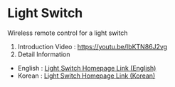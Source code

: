# Light Switch
Wireless remote control for a light switch

1. Introduction Video : https://youtu.be/IbKTN86J2vg <br>
2. Detail Information
 - English : <a href="https://solenoid.or.kr/direct_eng.php?address=https://solenoid.or.kr/openactuator/light_switch_eng.htm">Light Switch Homepage Link (English)</a>
 - Korean  : <a href="https://solenoid.or.kr/direct_kor.php?address=https://solenoid.or.kr/openactuator/light_switch_kor.htm">Light Switch Homepage Link (Korean)</a>
